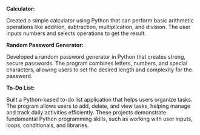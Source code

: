 **Calculator:**

Created a simple calculator using Python that can perform basic arithmetic operations like addition, subtraction, multiplication, and division. The user inputs numbers and selects operations to get the result.


**Random Password Generator:**

Developed a random password generator in Python that creates strong, secure passwords. The program combines letters, numbers, and special characters, allowing users to set the desired length and complexity for the password.


**To-Do List:**

Built a Python-based to-do list application that helps users organize tasks. The program allows users to add, delete, and view tasks, helping manage and track daily activities efficiently.
These projects demonstrate fundamental Python programming skills, such as working with user inputs, loops, conditionals, and libraries.
